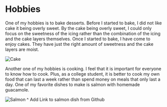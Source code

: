 # Hobbies
One of my hobbies is to bake desserts. Before I started to bake, I did not like cake it being overly sweet. By the cake being overly sweet, I could only focus on the sweetness of the icing rather than the combination of the icing and the cake layers themselves. Once I started to bake, I have come to enjoy cakes. They have just the right amount of sweetness and the cake layers are moist. 

![Cake](https://spicysouthernkitchen.com/wp-content/uploads/Red-Velvet-Cake-18.jpg)

Another one of my hobbies is cooking. I feel that it is important for everyone to know how to cook. Plus, as a college student, it is better to cook my own food that can last a week rather than spend money on meals that only last a day. One of my favorite dishes to make is salmon with homemade guacamole.

![Salmon]()
^ Add Link to salmon dish from Github
